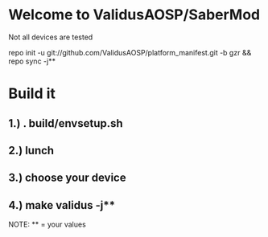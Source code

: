 Welcome to ValidusAOSP/SaberMod
===============================
Not all devices are tested 

repo init -u git://github.com/ValidusAOSP/platform_manifest.git -b gzr && repo sync -j**

Build it
========

1.) . build/envsetup.sh
-----------------------
2.) lunch
-----------------------
3.) choose your device
-----------------------
4.) make validus -j**
-----------------------

NOTE: ** = your values 





